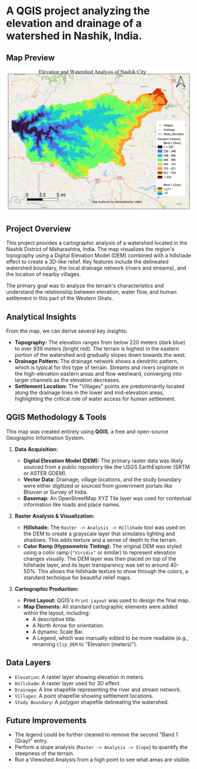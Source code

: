 # A QGIS project analyzing the elevation and drainage of a watershed in Nashik, India.

## Map Preview

![Final Watershed Map](image_94a6e5.jpg)


## Project Overview

This project provides a cartographic analysis of a watershed located in the Nashik District of Maharashtra, India. The map visualizes the region's topography using a Digital Elevation Model (DEM) combined with a hillshade effect to create a 3D-like relief. Key features include the delineated watershed boundary, the local drainage network (rivers and streams), and the location of nearby villages.

The primary goal was to analyze the terrain's characteristics and understand the relationship between elevation, water flow, and human settlement in this part of the Western Ghats.

## Analytical Insights

From the map, we can derive several key insights:
* **Topography:** The elevation ranges from below 220 meters (dark blue) to over 939 meters (bright red). The terrain is highest in the eastern portion of the watershed and gradually slopes down towards the west.
* **Drainage Pattern:** The drainage network shows a dendritic pattern, which is typical for this type of terrain. Streams and rivers originate in the high-elevation eastern areas and flow westward, converging into larger channels as the elevation decreases.
* **Settlement Location:** The "Villages" points are predominantly located along the drainage lines in the lower and mid-elevation areas, highlighting the critical role of water access for human settlement.

## QGIS Methodology & Tools

This map was created entirely using **QGIS**, a free and open-source Geographic Information System.

1.  **Data Acquisition:**
    * **Digital Elevation Model (DEM):** The primary raster data was likely sourced from a public repository like the USGS EarthExplorer (SRTM or ASTER GDEM).
    * **Vector Data:** Drainage, village locations, and the study boundary were either digitized or sourced from government portals like Bhuvan or Survey of India.
    * **Basemap:** An OpenStreetMap XYZ Tile layer was used for contextual information like roads and place names.

2.  **Raster Analysis & Visualization:**
    * **Hillshade:** The `Raster -> Analysis -> Hillshade` tool was used on the DEM to create a grayscale layer that simulates lighting and shadows. This adds texture and a sense of depth to the terrain.
    * **Color Ramp (Hypsometric Tinting):** The original DEM was styled using a color ramp (`"Viridis"` or similar) to represent elevation changes visually. The DEM layer was then placed *on top* of the hillshade layer, and its layer transparency was set to around 40-50%. This allows the hillshade texture to show through the colors, a standard technique for beautiful relief maps.

3.  **Cartographic Production:**
    * **Print Layout:** QGIS's `Print Layout` was used to design the final map.
    * **Map Elements:** All standard cartographic elements were added within the layout, including:
        * A descriptive title.
        * A North Arrow for orientation.
        * A dynamic Scale Bar.
        * A Legend, which was manually edited to be more readable (e.g., renaming `Clip_DEM` to "Elevation (meters)").

## Data Layers
* `Elevation`: A raster layer showing elevation in meters.
* `Hillshade`: A raster layer used for 3D effect.
* `Drainage`: A line shapefile representing the river and stream network.
* `Villages`: A point shapefile showing settlement locations.
* `Study Boundary`: A polygon shapefile delineating the watershed.

## Future Improvements
* The legend could be further cleaned to remove the second "Band 1 (Gray)" entry.
* Perform a slope analysis (`Raster -> Analysis -> Slope`) to quantify the steepness of the terrain.
* Run a Viewshed Analysis from a high point to see what areas are visible.
